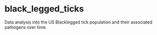# black_legged_ticks
Data analysis into the US Blacklegged tick population and their associated pathogens over time.
